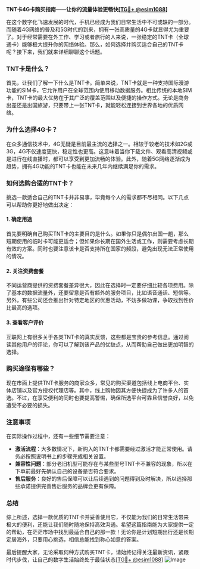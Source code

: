 **TNT卡4G卡购买指南——让你的流量体验更畅快[[TG💪+ @esim1088](https://t.me/s/esim1088)]**

在这个数字化飞速发展的时代，手机已经成为我们日常生活中不可或缺的一部分。而随着4G网络的普及和5G时代的到来，拥有一张高质量的4G卡就显得尤为重要了。对于经常需要在外工作、学习或者旅行的人来说，一张稳定的TNT卡（全球通卡）能够极大提升你的网络体验。那么，如何选择并购买适合自己的TNT卡呢？接下来，我们就来详细聊聊这个话题。

### TNT卡是什么？

首先，让我们了解一下什么是TNT卡。简单来说，TNT卡就是一种支持国际漫游功能的SIM卡，它允许用户在全球范围内使用移动数据服务。相比传统的本地SIM卡，TNT卡的最大优势在于其广泛的覆盖范围以及便捷的操作方式。无论是商务出差还是出国旅游，只要带上一张TNT卡，就能轻松连接到世界各地的优质网络。

### 为什么选择4G卡？

在众多通信技术中，4G无疑是目前最主流的选择之一。相较于较老的技术如2G或3G，4G不仅速度更快，稳定性也更高。这意味着当你下载文件、观看高清视频或是进行在线直播时，都可以享受到更加流畅的体验。此外，随着5G网络逐渐成为趋势，拥有4G功能的TNT卡也能在未来几年内继续满足你的需求。

### 如何选购合适的TNT卡？

挑选一款适合自己的TNT卡并非易事，毕竟每个人的需求都不尽相同。以下几点可以帮助你更好地做出决定：

#### 1. 确定用途
首先要明确自己购买TNT卡的主要目的是什么。如果你只是偶尔出国一趟，那么短期使用的临时卡可能更适合；但如果你长期在国外生活或工作，则需要考虑长期有效的方案。同时也要注意该卡是否支持所在国家的频段，避免出现无法正常使用的情况。

#### 2. 关注资费套餐
不同运营商提供的资费套餐差异很大，因此在选择时一定要仔细比较各项费用。除了基本的数据流量外，还要留意是否有额外的服务项目，比如语音通话、短信等。另外，有些公司还会推出针对特定地区的优惠活动，不妨多做功课，争取找到性价比最高的选项。

#### 3. 查看客户评价
互联网上有很多关于各类TNT卡的真实反馈，这些都是宝贵的参考信息。通过阅读其他用户的评论，你可以了解到该产品的优缺点，从而帮助自己做出更加明智的选择。

### 购买途径有哪些？

现在市面上提供TNT卡服务的商家众多，常见的购买渠道包括线上电商平台、实体店铺以及官方授权代理店等。其中，线上购物因其方便快捷成为了许多人的首选。不过，在享受便利的同时也要提高警惕，确保所选平台可靠且信誉良好，以免遭受不必要的损失。

### 注意事项

在实际操作过程中，还有一些细节需要注意：

- **激活流程**：大多数情况下，新购入的TNT卡都需要经过激活才能正常使用。请务必按照说明书上的步骤完成相关设置。
- **兼容性问题**：部分老旧机型可能存在与某些型号TNT卡不兼容的现象，所以在下单前最好先确认自己的设备是否符合要求。
- **售后服务**：良好的售后保障可以让后续遇到的问题得到及时解决，所以选择那些承诺提供完善售后服务的品牌会更有保障。

### 总结

综上所述，选择一款优质的TNT卡并妥善使用它，不仅能为我们的日常生活带来极大的便利，还能让我们随时随地保持高效沟通。希望这篇指南能为大家提供一定的帮助，在茫茫市场中找到最适合自己的那一款！无论你是计划短期出行还是长期定居海外，只要用心挑选，相信总能找到称心如意的答案。

最后提醒大家，无论采取何种方式购买TNT卡，请始终记得关注最新资讯，紧跟时代步伐，让自己的数字生活始终处于最佳状态[[TG💪+ @esim1088](https://t.me/s/esim1088)] ![Image](https://i.postimg.cc/4NQfJmqS/Snipaste-2025-05-13-00-14-12.png)